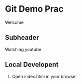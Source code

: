 # Git Demo Prac

Welcome

## Subheader

Watching youtube

## Local Developent

1. Open index.html in your browser